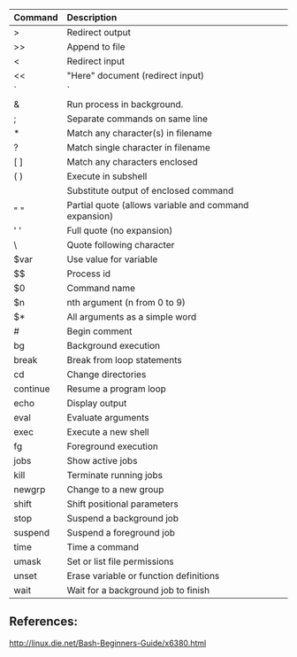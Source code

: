 | Command | Description |
| :--- | :--- |
| > | Redirect output|
| >> | Append to file|
| < | Redirect input|
| << | "Here" document (redirect input)|
| `|` | Pipe output|
| & | Run process in background.|
| ; | Separate commands on same line|
| * | Match any character(s) in filename|
| ? | Match single character in filename|
| [ ] | Match any characters enclosed|
| ( ) | Execute in subshell|
| ` ` | Substitute output of enclosed command|
| " " | Partial quote (allows variable and command expansion)|
| ' ' | Full quote (no expansion)|
| \ | Quote following character|
| $var | Use value for variable|
| $$ | Process id|
| $0 | Command name|
| $n | nth argument (n from 0 to 9)|
| $* | All arguments as a simple word|
| # | Begin comment|
| bg | Background execution|
| break | Break from loop statements|
| cd | Change directories|
| continue | Resume a program loop|
| echo | Display output|
| eval | Evaluate arguments|
| exec | Execute a new shell|
| fg | Foreground execution|
| jobs | Show active jobs|
| kill | Terminate running jobs|
| newgrp | Change to a new group|
| shift | Shift positional parameters|
| stop | Suspend a background job|
| suspend | Suspend a foreground job|
| time | Time a command|
| umask | Set or list file permissions|
| unset | Erase variable or function definitions|
| wait | Wait for a background job to finish|



## References:

http://linux.die.net/Bash-Beginners-Guide/x6380.html
